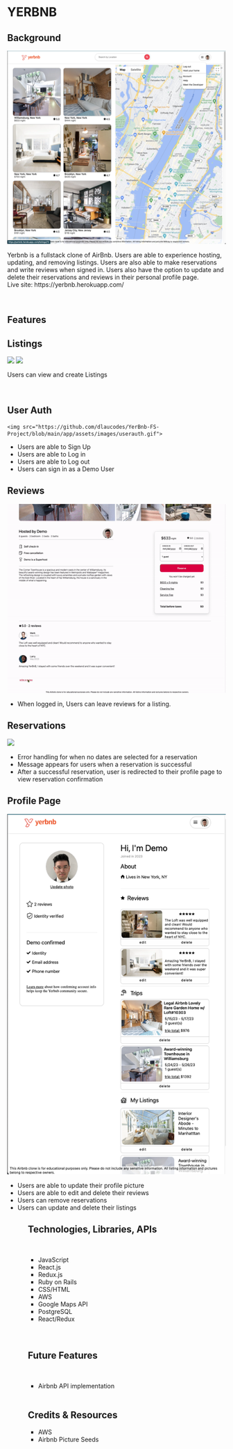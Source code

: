 # YERBNB

## Background

   <img src="https://github.com/dlaucodes/YerBnb-FS-Project/blob/main/app/assets/images/yerbnbss1.png">

<p>
    Yerbnb is a fullstack clone of AirBnb.  Users are able to experience hosting, updating, and removing listings.  Users are also able to make reservations and write reviews when signed in.  Users also have the option to update and delete their reservations and reviews in their personal profile page.  
    <br>
    Live site: https://yerbnb.herokuapp.com/
</p>
<br>

## Features

## Listings

<img src="https://github.com/dlaucodes/YerBnb-FS-Project/blob/main/app/assets/images/listingdemo1.gif">
<img src="https://github.com/dlaucodes/YerBnb-FS-Project/blob/main/app/assets/images/listingdemo2.gif">

</p>
<p>
Users can view and create Listings
</p>
<br>

## User Auth

    <img src="https://github.com/dlaucodes/YerBnb-FS-Project/blob/main/app/assets/images/userauth.gif">

<ul>
    <li>Users are able to Sign Up
    <li>Users are able to Log in
    <li>Users are able to Log out
    <li>Users can sign in as a Demo User
</ul>

## Reviews
<img src="https://github.com/dlaucodes/YerBnb-FS-Project/blob/main/app/assets/images/reviewdemo.gif">

<ul>
    <li>When logged in, Users can leave reviews for a listing.
</ul>

## Reservations

<img src="https://github.com/dlaucodes/YerBnb-FS-Project/blob/main/app/assets/images/reservation.gif">

<ul>
    <li>Error handling for when no dates are selected for a reservation
    <li>Message appears for users when a reservation is successful
    <li>After a successful reservation, user is redirected to their profile page to view reservation confirmation
</ul>

## Profile Page

<img src="https://github.com/dlaucodes/YerBnb-FS-Project/blob/main/app/assets/images/profile.png">

<ul>
    <li>Users are able to update their profile picture
    <li>Users are able to edit and delete their reviews
    <li>Users can remove reservations
    <li>Users can update and delete their listings
<ul>



## Technologies, Libraries, APIs

<br>
<ul>
    <li> JavaScript
    <li> React.js
    <li> Redux.js
    <li> Ruby on Rails
    <li> CSS/HTML
    <li> AWS
    <li> Google Maps API
    <li> PostgreSQL
    <li> React/Redux
</ul>
<br>
<br>

## Future Features

<br>
<ul>
    <li> Airbnb API implementation
</ul>
<br>

## Credits & Resources

<ul>
    <li>AWS
    <li>Airbnb Picture Seeds
</ul>
